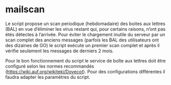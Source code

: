 # mailscan
Le script propose un scan periodique (hebdomadaire) des boites aux lettres (BAL) en vue d’éliminer les virus restant qui, pour certains raisons, n’ont pas étés détectes à l’arrivée. 
Pour éviter le chargement inutile du serveur par un scan complet des anciens messages (parfois les BAL des utilisateurs ont des dizaines de GO) le script exécute un premier scan complet et après il vérifie seulement les messages de derniers 2 mois.
	 
Pour le bon fonctionnement du script le service de boîte aux lettres doit être configuré selon les normes recommandés (https://wiki.auf.org/wikiteki/Dovecot). Pour des configurations différentes il faudra adapter les paramètres du script.  

